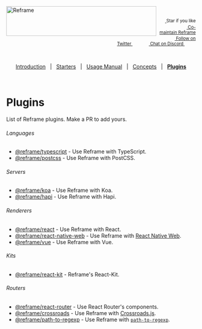 <!---






    WARNING, READ THIS.
    This is a computed file. Do not edit.
    Edit `/docs/plugins.template.md` instead.












    WARNING, READ THIS.
    This is a computed file. Do not edit.
    Edit `/docs/plugins.template.md` instead.












    WARNING, READ THIS.
    This is a computed file. Do not edit.
    Edit `/docs/plugins.template.md` instead.












    WARNING, READ THIS.
    This is a computed file. Do not edit.
    Edit `/docs/plugins.template.md` instead.












    WARNING, READ THIS.
    This is a computed file. Do not edit.
    Edit `/docs/plugins.template.md` instead.






-->
<a href="https://github.com/reframejs/reframe">
    <img align="left" src="https://github.com/reframejs/reframe/raw/docs/docs/images/logo-with-title-and-slogan.min.svg?sanitize=true" width=399 height=79 style="max-width:100%;" alt="Reframe"/>
</a>
<br/>
<p align="right">
    <sup>
        <a href="#">
            <img
              src="https://github.com/reframejs/reframe/raw/master/docs/images/star.svg?sanitize=true"
              width="16"
              height="12"
            >
        </a>
        Star if you like
        &nbsp;&nbsp;&nbsp;&nbsp;
        &nbsp;&nbsp;&nbsp;&nbsp;
        &nbsp;&nbsp;
        <a href="https://github.com/reframejs/reframe/blob/master/docs/contributing.md">
            <img
              src="https://github.com/reframejs/reframe/raw/master/docs/images/biceps.min.svg?sanitize=true"
              width="16"
              height="14"
            >
            Co-maintain Reframe
        </a>
    </sup>
    <br/>
    <sup>
        <a href="https://twitter.com/reframejs">
            <img
              src="https://github.com/reframejs/reframe/raw/master/docs/images/twitter-logo.svg?sanitize=true"
              width="15"
              height="13"
            >
            Follow on Twitter
        </a>
        &nbsp;&nbsp;&nbsp;&nbsp;&nbsp;
        &nbsp;&nbsp;
        <a href="https://discord.gg/kqXf65G">
            <img
              src="https://github.com/reframejs/reframe/raw/master/docs/images/chat.svg?sanitize=true"
              width="14"
              height="10"
            >
            Chat on Discord
        </a>
        &nbsp;&nbsp;&nbsp;&nbsp;
        &nbsp;&nbsp;&nbsp;&nbsp;
    </sup>
</p>
&nbsp;
<p align='center'><a href="/../../#readme">Introduction</a> &nbsp; | &nbsp; <a href="/docs/starters.md#readme">Starters</a> &nbsp; | &nbsp; <a href="/docs/usage-manual.md#readme">Usage Manual</a> &nbsp; | &nbsp; <a href="/docs/concepts.md#readme">Concepts</a> &nbsp; | &nbsp; <a href="/docs/plugins.md#readme"><b>Plugins</b></a></p>
&nbsp;

# Plugins

List of Reframe plugins. Make a PR to add yours.

###### Languages
 - [@reframe/typescript](/plugins/typescript#readme) - Use Reframe with TypeScript.
 - [@reframe/postcss](/plugins/postcss#readme) - Use Reframe with PostCSS.

###### Servers
 - [@reframe/koa](/plugins/koa#readme) - Use Reframe with Koa.
 - [@reframe/hapi](/plugins/hapi#readme) - Use Reframe with Hapi.

###### Renderers
 - [@reframe/react](/plugins/react#readme) - Use Reframe with React.
 - [@reframe/react-native-web](/plugins/react-native-web#readme) - Use Reframe with [React Native Web](https://github.com/necolas/react-native-web#readme).
 - [@reframe/vue](/plugins/vue#readme) - Use Reframe with Vue.

###### Kits
 - [@reframe/react-kit](/plugins/react-kit#readme) - Reframe's React-Kit.

###### Routers
 - [@reframe/react-router](/plugins/react-router#readme) - Use React Router's components.
 - [@reframe/crossroads](/plugins/crossroads#readme) - Use Reframe with [Crossroads.js](https://github.com/millermedeiros/crossroads.js#readme).
 - [@reframe/path-to-regexp](/plugins/path-to-regexp#readme) - Use Reframe with [`path-to-regexp`](https://github.com/pillarjs/path-to-regexp#readme).


<!---






    WARNING, READ THIS.
    This is a computed file. Do not edit.
    Edit `/docs/plugins.template.md` instead.












    WARNING, READ THIS.
    This is a computed file. Do not edit.
    Edit `/docs/plugins.template.md` instead.












    WARNING, READ THIS.
    This is a computed file. Do not edit.
    Edit `/docs/plugins.template.md` instead.












    WARNING, READ THIS.
    This is a computed file. Do not edit.
    Edit `/docs/plugins.template.md` instead.












    WARNING, READ THIS.
    This is a computed file. Do not edit.
    Edit `/docs/plugins.template.md` instead.






-->

